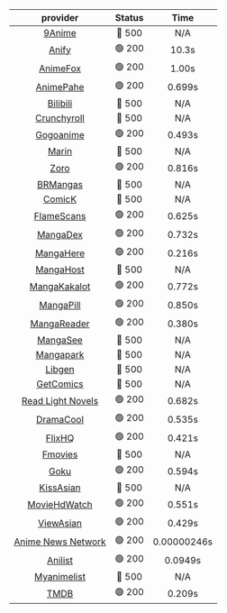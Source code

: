 | **provider** | **Status** | **Time** |
|:--------:|:------:|:----:|
| [9Anime](https://9anime.pl) | 🔴 500 | N/A |
|  [Anify](https://api.anify.tv)  | 🟢 200 | 10.3s |
|  [AnimeFox](https://animefox.tv)  | 🟢 200 | 1.00s |
|  [AnimePahe](https://animepahe.com)  | 🟢 200 | 0.699s |
| [Bilibili](https://bilibili.tv) | 🔴 500 | N/A |
| [Crunchyroll](https://cronchy.consumet.stream) | 🔴 500 | N/A |
|  [Gogoanime](https://gogoanime3.net)  | 🟢 200 | 0.493s |
| [Marin](https://marin.moe) | 🔴 500 | N/A |
|  [Zoro](https://aniwatch.to)  | 🟢 200 | 0.816s |
| [BRMangas](https://www.brmangas.net) | 🔴 500 | N/A |
| [ComicK](https://comick.app) | 🔴 500 | N/A |
|  [FlameScans](https://flamescans.org/)  | 🟢 200 | 0.625s |
|  [MangaDex](https://mangadex.org)  | 🟢 200 | 0.732s |
|  [MangaHere](http://www.mangahere.cc)  | 🟢 200 | 0.216s |
| [MangaHost](https://mangahosted.com) | 🔴 500 | N/A |
|  [MangaKakalot](https://mangakakalot.com)  | 🟢 200 | 0.772s |
|  [MangaPill](https://mangapill.com)  | 🟢 200 | 0.850s |
|  [MangaReader](https://mangareader.to)  | 🟢 200 | 0.380s |
| [MangaSee](https://mangasee123.com) | 🔴 500 | N/A |
| [Mangapark](https://v2.mangapark.net) | 🔴 500 | N/A |
| [Libgen](http://libgen) | 🔴 500 | N/A |
| [GetComics](https://getcomics.info/) | 🔴 500 | N/A |
|  [Read Light Novels](https://readlightnovels.net)  | 🟢 200 | 0.682s |
|  [DramaCool](https://dramacool.hr)  | 🟢 200 | 0.535s |
|  [FlixHQ](https://flixhq.to)  | 🟢 200 | 0.421s |
| [Fmovies](https://fmovies.to) | 🔴 500 | N/A |
|  [Goku](https://goku.sx)  | 🟢 200 | 0.594s |
| [KissAsian](https://kissasian.mx) | 🔴 500 | N/A |
|  [MovieHdWatch](https://movieshd.watch)  | 🟢 200 | 0.551s |
|  [ViewAsian](https://viewasian.co)  | 🟢 200 | 0.429s |
|  [Anime News Network](https://www.animenewsnetwork.com)  | 🟢 200 | 0.00000246s |
|  [Anilist](https://anilist.co)  | 🟢 200 | 0.0949s |
| [Myanimelist](https://myanimelist.net/) | 🔴 500 | N/A |
|  [TMDB](https://www.themoviedb.org)  | 🟢 200 | 0.209s |
